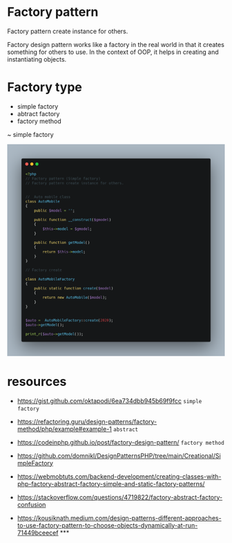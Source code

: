 # Factory pattern

Factory pattern create instance for others.

Factory design pattern works like a factory in the real world in that it creates something for others to use. In the context of OOP, it helps in creating and instantiating objects.

# Factory type

* simple factory
* abtract factory
* factory method

~ simple factory

![](factory-pattern-simple.png)


# resources
* https://gist.github.com/oktapodi/6ea734dbb945b69f9fcc `simple factory`
* https://refactoring.guru/design-patterns/factory-method/php/example#example-1 `abstract`
* https://codeinphp.github.io/post/factory-design-pattern/ `factory method`
* https://github.com/domnikl/DesignPatternsPHP/tree/main/Creational/SimpleFactory
* https://webmobtuts.com/backend-development/creating-classes-with-php-factory-abstract-factory-simple-and-static-factory-patterns/
* https://stackoverflow.com/questions/4719822/factory-abstract-factory-confusion

* https://kousiknath.medium.com/design-patterns-different-approaches-to-use-factory-pattern-to-choose-objects-dynamically-at-run-71449bceecef ***
